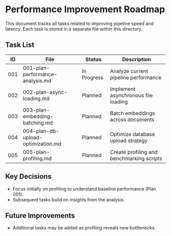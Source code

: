# Performance Improvement Roadmap

This document tracks all tasks related to improving pipeline speed and latency. Each task is stored in a separate file within this directory.

## Task List

| ID  | File                                   | Status  | Description                                |
|----|----------------------------------------|---------|--------------------------------------------|
|001 | 001-plan-performance-analysis.md       | In Progress | Analyze current pipeline performance       |
|002 | 002-plan-async-loading.md              | Planned | Implement asynchronous file loading        |
|003 | 003-plan-embedding-batching.md         | Planned | Batch embeddings across documents          |
|004 | 004-plan-db-upload-optimization.md     | Planned | Optimize database upload strategy          |
|005 | 005-plan-profiling.md                  | Planned | Create profiling and benchmarking scripts  |

## Key Decisions
- Focus initially on profiling to understand baseline performance (Plan 001).
- Subsequent tasks build on insights from the analysis.

## Future Improvements
- Additional tasks may be added as profiling reveals new bottlenecks.

